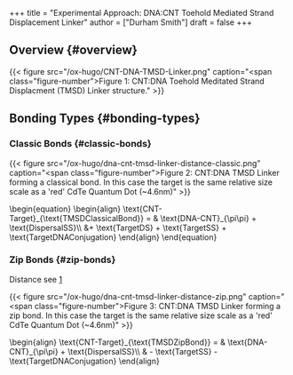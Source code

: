 +++
title = "Experimental Approach: DNA:CNT Toehold Mediated Strand Displacement Linker"
author = ["Durham Smith"]
draft = false
+++

## Overview {#overview}

<a id="figure--fig:CNT-DNA-TMSD-Linker"></a>

{{< figure src="/ox-hugo/CNT-DNA-TMSD-Linker.png" caption="<span class=\"figure-number\">Figure 1: </span>CNT:DNA Toehold Meditated Strand Displacment (TMSD) Linker structure." >}}


## Bonding Types {#bonding-types}


### Classic Bonds {#classic-bonds}

<a id="figure--fig:dna-cnt-tmsd-linker-distance-classic"></a>

{{< figure src="/ox-hugo/dna-cnt-tmsd-linker-distance-classic.png" caption="<span class=\"figure-number\">Figure 2: </span>CNT:DNA TMSD Linker forming a classical bond. In this case the target is the same relative size scale as a 'red' CdTe Quantum Dot (~4.6nm)" >}}

\begin{equation}
\begin{align}
\text{CNT-Target}\_{\text{TMSDClassicalBond}} = & \text{DNA-CNT}\_{\pi\pi} + \text{DispersalSS}\\\\
 &+ \text{TargetDS} + \text{TargetSS} + \text{TargetDNAConjugation}
\end{align}
\end{equation}


### Zip Bonds {#zip-bonds}

Distance see [1](#orgaaf744c)

<a id="figure--fig:dna-cnt-tmsd-linker-distance-zip"></a>

{{< figure src="/ox-hugo/dna-cnt-tmsd-linker-distance-zip.png" caption="<span class=\"figure-number\">Figure 3: </span>CNT:DNA TMSD Linker forming a zip bond. In this case the target is the same relative size scale as a 'red' CdTe Quantum Dot (~4.6nm)" >}}

\begin{align}
\text{CNT-Target}\_{\text{TMSDZipBond}} = & \text{DNA-CNT}\_{\pi\pi} + \text{DispersalSS}\\\\
& - \text{TargetSS} - \text{TargetDNAConjugation}
\end{align}
